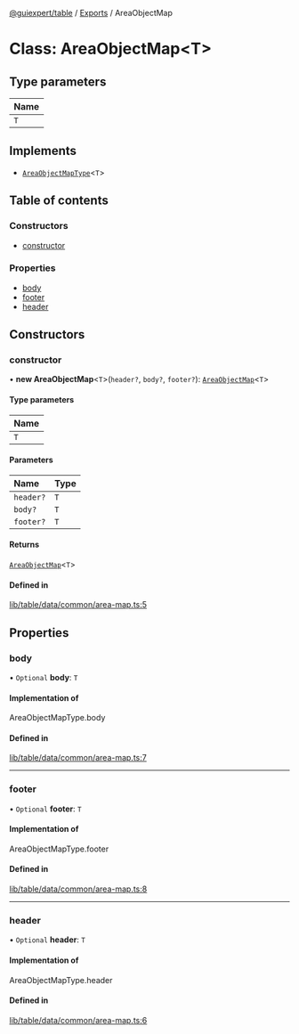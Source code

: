 [@guiexpert/table](../README.md) / [Exports](../modules.md) / AreaObjectMap

# Class: AreaObjectMap\<T\>

## Type parameters

| Name |
| :------ |
| `T` |

## Implements

- [`AreaObjectMapType`](../modules.md#areaobjectmaptype)\<`T`\>

## Table of contents

### Constructors

- [constructor](AreaObjectMap.md#constructor)

### Properties

- [body](AreaObjectMap.md#body)
- [footer](AreaObjectMap.md#footer)
- [header](AreaObjectMap.md#header)

## Constructors

### constructor

• **new AreaObjectMap**\<`T`\>(`header?`, `body?`, `footer?`): [`AreaObjectMap`](AreaObjectMap.md)\<`T`\>

#### Type parameters

| Name |
| :------ |
| `T` |

#### Parameters

| Name | Type |
| :------ | :------ |
| `header?` | `T` |
| `body?` | `T` |
| `footer?` | `T` |

#### Returns

[`AreaObjectMap`](AreaObjectMap.md)\<`T`\>

#### Defined in

[lib/table/data/common/area-map.ts:5](https://github.com/guiexperttable/ge-table/blob/7d8ffe2/libs/table/src/lib/table/data/common/area-map.ts#L5)

## Properties

### body

• `Optional` **body**: `T`

#### Implementation of

AreaObjectMapType.body

#### Defined in

[lib/table/data/common/area-map.ts:7](https://github.com/guiexperttable/ge-table/blob/7d8ffe2/libs/table/src/lib/table/data/common/area-map.ts#L7)

___

### footer

• `Optional` **footer**: `T`

#### Implementation of

AreaObjectMapType.footer

#### Defined in

[lib/table/data/common/area-map.ts:8](https://github.com/guiexperttable/ge-table/blob/7d8ffe2/libs/table/src/lib/table/data/common/area-map.ts#L8)

___

### header

• `Optional` **header**: `T`

#### Implementation of

AreaObjectMapType.header

#### Defined in

[lib/table/data/common/area-map.ts:6](https://github.com/guiexperttable/ge-table/blob/7d8ffe2/libs/table/src/lib/table/data/common/area-map.ts#L6)

